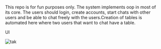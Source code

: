 This repo is for fun purposes only. The system implements oop in most of its core. The users should login, create accounts, start chats with other users and be able to chat freely with the users.Creation of tables is automated here where two users that want to chat have a table.


UI

![tak](https://user-images.githubusercontent.com/67919419/135942187-e1bd5738-003c-4b23-9fd2-ee3350693777.PNG)
